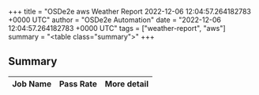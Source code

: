 +++
title = "OSDe2e aws Weather Report 2022-12-06 12:04:57.264182783 +0000 UTC"
author = "OSDe2e Automation"
date = "2022-12-06 12:04:57.264182783 +0000 UTC"
tags = ["weather-report", "aws"]
summary = "<table class=\"summary\"></table>"
+++
## Summary

| Job Name | Pass Rate | More detail |
|----------|-----------|-------------|




